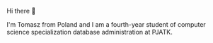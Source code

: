 Hi there 👋 

I'm Tomasz from Poland and I am a fourth-year student of computer science specialization database administration at PJATK.

